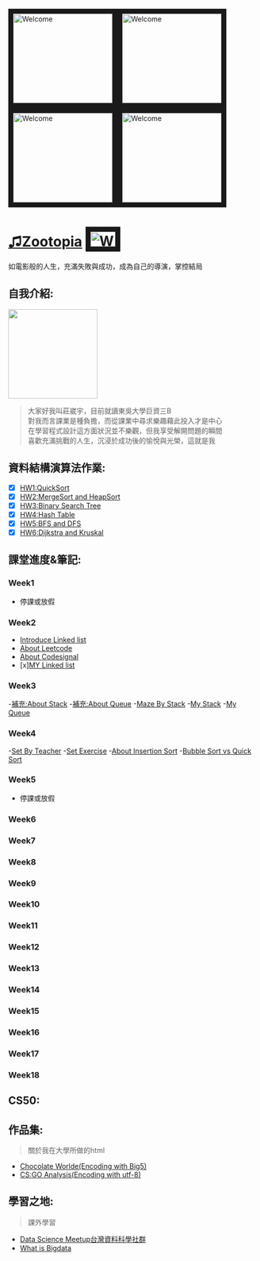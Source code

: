 <img src="https://3.bp.blogspot.com/-W5A0GeF33ow/WKUMpYL4j3I/AAAAAAAF9WM/st8cl1ViS-ckg-Y5O6kLLaadptVVN7tAQCLcB/s1600/AS002342_02.gif" 
alt="Welcome" width="200" height="180" border="10" /><img src="https://3.bp.blogspot.com/-W5A0GeF33ow/WKUMpYL4j3I/AAAAAAAF9WM/st8cl1ViS-ckg-Y5O6kLLaadptVVN7tAQCLcB/s1600/AS002342_02.gif" 
alt="Welcome" width="200" height="180" border="10" /><img src="https://3.bp.blogspot.com/-W5A0GeF33ow/WKUMpYL4j3I/AAAAAAAF9WM/st8cl1ViS-ckg-Y5O6kLLaadptVVN7tAQCLcB/s1600/AS002342_02.gif" 
alt="Welcome" width="200" height="180" border="10" /><img src="https://3.bp.blogspot.com/-W5A0GeF33ow/WKUMpYL4j3I/AAAAAAAF9WM/st8cl1ViS-ckg-Y5O6kLLaadptVVN7tAQCLcB/s1600/AS002342_02.gif" 
alt="Welcome" width="200" height="180" border="10" />
# [♫Zootopia](https://www.youtube.com/watch?v=QoXPVSSHzs8) <img src="https://i.ytimg.com/vi/CoSQ4BUqa4k/maxresdefault.jpg" alt="Welcome" width="50" height="30" border="10" />
如電影般的人生，充滿失敗與成功，成為自己的導演，掌控結局
## 自我介紹:   
<img src="https://github.com/C-WeiYu/WeiYu/blob/master/S__146874373.jpg" width="180" height="180"></br>
>大家好我叫莊崴宇，目前就讀東吳大學巨資三B</br>
對我而言課業是種負擔，而從課業中尋求樂趣藉此投入才是中心</br>
在學習程式設計這方面狀況並不樂觀，但我享受解開問題的瞬間</br>
喜歡充滿挑戰的人生，沉浸於成功後的愉悅與光榮，這就是我</br>
## 資料結構演算法作業:
- [x] [HW1:QuickSort](https://github.com/C-WeiYu/WeiYu/tree/master/HW1)</br>
- [x] [HW2:MergeSort and HeapSort](https://github.com/C-WeiYu/WeiYu/tree/master/HW2)</br>
- [x] [HW3:Binary Search Tree](https://github.com/C-WeiYu/WeiYu/tree/master/HW3)</br>
- [x] [HW4:Hash Table](https://github.com/C-WeiYu/WeiYu/tree/master/HW4)</br>
- [x] [HW5:BFS and DFS](https://github.com/C-WeiYu/WeiYu/tree/master/HW5)</br>
- [x] [HW6:Dijkstra and Kruskal](https://github.com/C-WeiYu/WeiYu/tree/master/HW6)</br>
## 課堂進度&筆記:

### Week1
- 停課或放假
### Week2
- [Introduce Linked list](https://www.youtube.com/watch?v=WwfhLC16bis&feature=emb_logo)
- [About Leetcode](https://leetcode.com/problemset/all/)
- [About Codesignal](https://codesignal.com/)
- [x][MY Linked list](https://github.com/C-WeiYu/WeiYu/blob/master/Leetcode/class/707.Linked%20List.py)
### Week3
-[補充:About Stack](http://alrightchiu.github.io/SecondRound/stack-introjian-jie.html)
-[補充:About Queue](http://alrightchiu.github.io/SecondRound/priority-queueintrojian-jie.html)
-[Maze By Stack](https://www.youtube.com/watch?v=yCQLluCn3rc&feature=emb_logo)
-[My Stack](https://github.com/C-WeiYu/WeiYu/blob/master/Leetcode/class/155.Min%20Stack.py)
-[My Queue](https://github.com/C-WeiYu/WeiYu/blob/master/Leetcode/class/232.%20Implement%20Queue%20using%20Stacks.py)
### Week4
-[Set By Teacher](https://github.com/pecu/DSA/blob/master/03_Set/set-mismatch.py)
-[Set Exercise](https://leetcode.com/problems/set-mismatch/)
-[About Insertion Sort](http://notepad.yehyeh.net/Content/Algorithm/Sort/Insertion/1.php)
-[Bubble Sort vs Quick Sort](https://www.youtube.com/watch?v=G4dwRF_Rzd0&feature=emb_logo)
### Week5
- 停課或放假
### Week6
### Week7
### Week8
### Week9
### Week10
### Week11
### Week12
### Week13
### Week14
### Week15
### Week16
### Week17
### Week18

## CS50:

## 作品集:
> 關於我在大學所做的html
+ [Chocolate Worlde(Encoding with Big5)](https://c-weiyu.github.io/HTML/)
+ [CS:GO Analysis(Encoding with utf-8)](https://c-weiyu.github.io/CS-GO_Analysis/)
## 學習之地:
> 課外學習
+ [Data Science Meetup台灣資料科學社群](https://www.facebook.com/groups/1356636874425968/)</br>
+ [What is Bigdata](https://www.managertoday.com.tw/articles/view/52306)</br>


